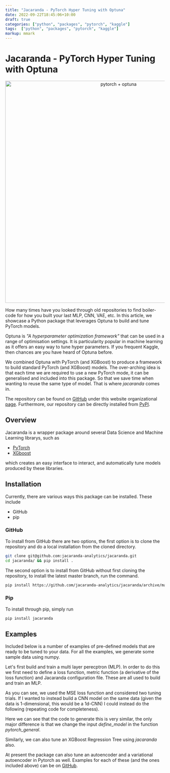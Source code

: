 ```yaml
---
title: "Jacaranda - PyTorch Hyper Tuning with Optuna"
date: 2022-09-22T18:45:06+10:00
draft: true
categories: ["python", "packages", "pytorch", "kaggle"]
tags:  ["python", "packages", "pytorch", "kaggle"]
markup: mmark
---
```


# Jacaranda - PyTorch Hyper Tuning with Optuna

<div style="text-align: center;">
<img src="/pytorch_optuna.png" alt="pytorch + optuna" width="700"/>
</div>

How many times have you looked through old repositories to find boiler-code for how you built your last MLP, CNN, VAE, etc. In this article, we showcase a Python package that leverages Optuna to build and tune PyTorch models.

Optuna is *"A hyperparameter optimization framework"* that can be used in a range of optimisation settings. It is particularity popular in machine learning as it offers an easy way to tune hyper parameters. If you frequent Kaggle, then chances are you have heard of Optuna before.

We combined Optuna with  PyTorch (and XGBoost)  to produce a framework to build standard PyTorch (and XGBoost) models. The over-arching idea is that each time we are required to use a new PyTorch mode, it can be generalised and included into this package. So that we save time when wanting to reuse the same type of model. That is where *jacaranda* comes in.

The repository can be found on [GitHub](https://github.com/jacaranda-analytics/jacaranda) under this website organizational [page](https://github.com/jacaranda-analytics).  Furthermore, our repository can be directly installed from  [PyPI](https://pypi.org/project/jacaranda/). 

## Overview

Jacaranda is a wrapper package around several Data Science and Machine Learning
librarys,  such as 

- [PyTorch](https://pytorch.org)
- [XGboost](https://xgboost.readthedocs.io/en/stable/)

which creates an easy interface to interact, and automatically tune models produced 
by these libraries. 

## Installation 

Currently, there are various ways this package can be installed. 
These include 

- GitHub 
- pip

### GitHub 

To install from GitHub there are two options, 
the first option is to clone the repository and do a local installation from the cloned directory. 

```sh
git clone git@github.com:jacaranda-analytics/jacaranda.git
cd jacaranda/ && pip install . 
```

The second option is to install from GitHub without first cloning the repository, 
to install the latest master branch, run the command. 

```sh
pip install https://github.com/jacaranda-analytics/jacaranda/archive/master.zip
```

### Pip 

To install through pip, simply run 

```python 
pip install jacaranda
```

## Examples 

Included below is a number of examples of pre-defined models that are ready to be tuned to your data.  For all the examples, we generate some sample data using numpy.  

Let's first build and train a multi layer perecptron (MLP). In order to do this we first need to define a loss function, metric function (a derivative of the loss function) and Jacaranda configuration file. These are all used to build and train an MLP.

<script 
src="https://emgithub.com/embed-v2.js?target=https%3A%2F%2Fgithub.com%2Fjacaranda-analytics%2Fjacaranda%2Fblob%2Fmain%2Fexamples%2Fjacaranda-mlp.py&style=github-dark&type=code&showBorder=on&showLineNumbers=on&showFileMeta=on&showFullPath=on&showCopy=on&fetchFromJsDelivr=on">
</script>

As you can see, we used the MSE loss function and considered two tuning trials. If I wanted to instead build a CNN model on the same data (given the data is 1-dimensional, this would be a 1d-CNN) I could instead do the following (repeating code for completeness).

<script src="https://emgithub.com/embed-v2.js?target=https%3A%2F%2Fgithub.com%2Fjacaranda-analytics%2Fjacaranda%2Fblob%2Fmain%2Fexamples%2Fjacaranda-cnn1d.py&style=github-dark&type=code&showBorder=on&showLineNumbers=on&showFileMeta=on&showFullPath=on&showCopy=on&fetchFromJsDelivr=on"></script>

Here we can see that the code to generate this is very similar, the only major difference is that we change the input *define_model* in the function *pytorch_general*. 

Similarly, we can also tune an XGBoost Regression Tree using *jacaranda* also. 

<script src="https://emgithub.com/embed-v2.js?target=https%3A%2F%2Fgithub.com%2Fjacaranda-analytics%2Fjacaranda%2Fblob%2Fmain%2Fexamples%2Fjacaranda-xgboost.py&style=github-dark&type=code&showBorder=on&showLineNumbers=on&showFileMeta=on&showFullPath=on&showCopy=on&fetchFromJsDelivr=on"></script>

At present the package can also tune an autoencoder and a variational autoencoder in Pytorch as well. Examples for each of these (and the ones included above) can be on [GitHub](https://github.com/jacaranda-analytics/jacaranda/tree/main/examples).
